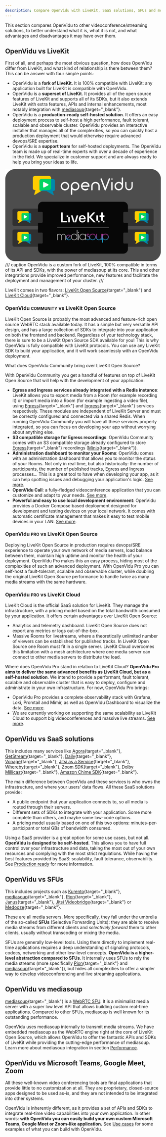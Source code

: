 ```yaml
---
description: Compare OpenVidu with LiveKit, SaaS solutions, SFUs and more to understand its advantages, unique features and benefits over other video conferencing tools.
---
```


This section compares OpenVidu to other videoconference/streaming solutions, to better understand what it is, what it is not, and what advantages and disadvantages it may have over them.

## OpenVidu vs LiveKit

First of all, and perhaps the most obvious question, how does OpenVidu differ from LiveKit, and what kind of relationship is there between them? This can be answer with four simple points:

- OpenVidu is a **fork of LiveKit**. It is 100% compatible with LiveKit: any application built for LiveKit is compatible with OpenVidu.
- OpenVidu is a **superset of LiveKit**. It provides all of the open source features of LiveKit and supports all of its SDKs, but it also extends LiveKit with extra features, APIs and internal enhancements, most notably integration with [mediasoup](https://mediasoup.org/){target="\_blank"}.
- OpenVidu is a **production-ready self-hosted solution**. It offers an easy deployment process to self-host a high performance, fault tolerant, scalable and observable cluster. OpenVidu provides an interactive installer that manages all of the complexities, so you can quickly host a production deployment that would otherwise require advanced devops/SRE expertise.
- OpenVidu is a **support team** for self-hosted deployments. The OpenVidu team is made up of real-time experts with over a decade of experience in the field. We specialize in customer support and are always ready to help you bring your ideas to life.

<a class="glightbox" href="../../assets/images/openvidu-vs-livekit.svg" data-type="image" data-desc-position="bottom" data-gallery="gallery5"><img src="../../assets/images/openvidu-vs-livekit.svg" loading="lazy" class="mkdocs-img"/></a>
/// caption
OpenVidu is a custom fork of LiveKit, 100% compatible in terms of its API and SDKs, with the power of mediasoup at its core. This and other integrations provide improved performance, new features and facilitate the deployment and management of your cluster.
///

LiveKit comes in two flavors: [LiveKit Open Source](https://github.com/livekit/livekit){target="\_blank"} and [LiveKit Cloud](https://docs.livekit.io/home/cloud/){target="\_blank"}.

### OpenVidu <span class="openvidu-tag openvidu-community-tag" style="font-size: .8em">COMMUNITY</span> vs LiveKit Open Source

LiveKit Open Source is probably the most advanced and feature-rich open source WebRTC stack available today. It has a simple but very versatile API design, and has a large collection of SDKs to integrate into your application on both the frontend and backend. Regardless of your technology stack, there is sure to be a LiveKit Open Source SDK available for you! This is why OpenVidu is fully compatible with LiveKit protocols. You can use any LiveKit SDK to build your application, and it will work seamlessly with an OpenVidu deployment.

What does OpenVidu Community bring over LiveKit Open Source?

With OpenVidu Community you get a handful of features on top of LiveKit Open Source that will help with the development of your application:

- **Egress and Ingress services already integrated with a Redis instance**: LiveKit allows you to export media from a Room (for example recording it) or import media into a Room (for example ingesting a video file), using [Egress](https://docs.livekit.io/home/egress/overview/){target="_blank"} and [Ingress](https://docs.livekit.io/home/ingress/overview/){target="_blank"} services respectively. These modules are independent of LiveKit Server and must be correctly configured and connected via a shared Redis. When running OpenVidu Community you will have all these services properly integrated, so you can focus on developing your app without worrying about anything else.
- **S3 compatible storage for Egress recordings**: OpenVidu Community comes with an S3 compatible storage already configured to store [Egress](https://docs.livekit.io/home/egress/overview/){target="_blank"} recordings ([Minio](https://min.io/){target="_blank"}).
- **Administration dashboard to monitor your Rooms**: OpenVidu comes with an administration dashboard that allows you to monitor the status of your Rooms. Not only in real time, but also historically: the number of participants, the number of published tracks, Egress and Ingress processes... This is a great tool to have when developing your app, as it can help spotting issues and debugging your application's logic. [See more](./self-hosting/production-ready/observability/openvidu-dashboard.md).
- **OpenVidu Call**: a fully-fledged videoconference application that you can customize and adapt to your needs. [See more](./openvidu-call/index.md).
- **Powerful and easy to use local development environment**: OpenVidu provides a Docker Compose based deployment designed for development and testing devices on your local network. It comes with automatic certificate management that makes it easy to test mobile devices in your LAN. [See more](./self-hosting/local.md#accessing-your-local-deployment-from-other-devices-on-your-network).

### OpenVidu <span class="openvidu-tag openvidu-pro-tag" style="font-size: .8em">PRO</span> vs LiveKit Open Source

Deploying LiveKit Open Source in production requires devops/SRE experience to operate your own network of media servers, load balance between them, maintain high uptime and monitor the health of your deployment. OpenVidu Pro makes this an easy process, hiding most of the complexities of such an advanced deployment. With OpenVidu Pro you can self-host a fault-tolerant, scalable and observable cluster, while doubling the original LiveKit Open Source performance to handle twice as many media streams with the same hardware.

### OpenVidu <span class="openvidu-tag openvidu-pro-tag" style="font-size: .8em">PRO</span> vs LiveKit Cloud

LiveKit Cloud is the official SaaS solution for LiveKit. They manage the infrastructure, with a pricing model based on the total bandwidth consumed by your application. It offers certain advantages over LiveKit Open Source:

- Analytics and telemetry dashboard. LiveKit Open Source does not export any metrics or logs out-of-the-box.
- Massive Rooms for livestreams, where a theoretically unlimited number of viewers can be established for published tracks. In LiveKit Open Source one Room must fit in a single server. LiveKit Cloud overcomes this limitation with a mesh architecture where one media server can connect to other media servers to distribute the load.

Where does OpenVidu Pro stand in relation to LiveKit Cloud? **OpenVidu Pro aims to deliver the same advanced benefits as LiveKit Cloud, but as a self-hosted solution**. We intend to provide a performant, fault tolerant, scalable and observable cluster that is easy to deploy, configure and administrate in your own infrastructure. For now, OpenVidu Pro brings:

- OpenVidu Pro provides a complete observability stack with Grafana, Loki, Promtail and Mimir, as well as OpenVidu Dashboard to visualize the data. [See more](./self-hosting/production-ready/observability/index.md).
- We are currently working on supporting the same scalability as LiveKit Cloud to support big videoconferences and massive live streams. [See more](./self-hosting/production-ready/scalability.md#big-videoconferences-and-massive-live-streams-working-on-it).

## OpenVidu vs SaaS solutions

This includes many services like [Agora](https://www.agora.io/){target="\_blank"}, [GetStream](https://getstream.io/){target="\_blank"}, [Daily](https://www.daily.co/){target="\_blank"}, [Vonage](https://www.vonage.com/communications-apis/video/){target="\_blank"}, [Jitsi as a Service](https://jaas.8x8.vc/#/){target="\_blank"}, [Whereby](https://whereby.com/){target="\_blank"}, [Zoom SDK](https://developers.zoom.us/docs/video-sdk/){target="\_blank"}, [Dolby Millicast](https://dolby.io/){target="\_blank"}, [Amazon Chime SDK](https://aws.amazon.com/chime/chime-sdk/){target="\_blank"}.

The main difference between OpenVidu and these services is who owns the infrastructure, and where your users' data flows. All these SaaS solutions provide:

- A public endpoint that your application connects to, so all media is routed through their servers.
- Different sets of SDKs to integrate with your application. Some more complete than others, and maybe some low-code options.
- A pricing model usually based on one of this two options: minutes-per-participant or total GBs of bandwidth consumed.

Using a SaaS provider is a great option for some use cases, but not all. **OpenVidu is designed to be self-hosted**. This allows you to have full control over your infrastructure and data, taking the most out of your own resources and complying with the most strict regulations. While having the best features provided by SaaS: scalability, fault tolerance, observability. See [Production ready](self-hosting/production-ready/index.md) for more information.

## OpenVidu vs SFUs

This includes projects such as [Kurento](https://doc-kurento.readthedocs.io/){target="\_blank"}, [mediasoup](https://mediasoup.org/){target="\_blank"}, [Pion](https://pion.ly/){target="\_blank"}, [Janus](https://janus.conf.meetecho.com/){target="\_blank"}, [Jitsi Videobridge](https://jitsi.org/jitsi-videobridge/){target="\_blank"} or [Medooze](https://github.com/medooze/sfu){target="\_blank"}.

These are all media servers. More specifically, they fall under the umbrella of the so-called **SFUs** (Selective Forwarding Units): they are able to receive media streams from different clients and *selectively forward* them to other clients, usually without transcoding or mixing the media.

SFUs are generally low-level tools. Using them directly to implement real-time applications requires a deep understanding of signaling protocols, codecs, networking and other low-level concepts. **OpenVidu is a higher-level abstraction compared to SFUs**. It internally uses SFUs to rely the media streams (more specifically [Pion](https://pion.ly/){target="\_blank"} and [mediasoup](https://mediasoup.org/){target="\_blank"}), but hides all complexities to offer a simpler way to develop videoconferencing and live streaming applications.

## OpenVidu vs mediasoup

[mediasoup](https://mediasoup.org/){target="\_blank"} is a [WebRTC SFU](#openvidu-vs-sfus). It is a minimalist media server with a super low level API that allows building custom real-time applications. Compared to other SFUs, mediasoup is well known for its outstanding performance.

OpenVidu uses mediasoup internally to transmit media streams. We have embedded mediasoup as the WebRTC engine right at the core of LiveKit Open Source, which allows OpenVidu to offer the fantastic APIs and SDKs of LiveKit while providing the cutting-edge performance of mediasoup. Learn more about mediasoup integration in section [Performance](./self-hosting/production-ready/performance.md).

## OpenVidu vs Microsoft Teams, Google Meet, Zoom

All these well-known video conferencing tools are final applications that provide little to no customization at all. They are proprietary, closed-source apps designed to be used as-is, and they are not intended to be integrated into other systems.

OpenVidu is inherently different, as it provides a set of APIs and SDKs to integrate real-time video capabilities into your own application. In other words: **with OpenVidu you can easily build your own custom Microsoft Teams, Google Meet or Zoom-like application.** See [Use cases](getting-started.md#use-cases) for some examples of what you can build with OpenVidu.
